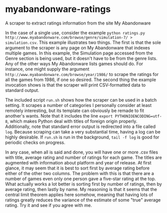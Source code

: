 # myabandonware-ratings
A scraper to extract ratings information from the site My Abandonware

In the case of a single use, consider the example
`python ratings.py http://www.myabandonware.com/browse/genre/simulation-7/ > simulation.csv`.
This example illustrates two things. The first is that the sole argument to the
scraper is any page on My Abandonware that indexes multiple games. In this
example, the Simulation page accessed from the Genre section is being used, but
it doesn't have to be from the genre lists. Any of the other ways My
Abandonware lists games should do. For instance, one might supply the argument
`http://www.myabandonware.com/browse/year/1986/` to scrape the ratings for all
the games from 1986, if one so desired. The second thing the example invocation
shows is that the scraper will print CSV-formatted data to standard output.

The included script `run.sh` shows how the scraper can be used in a batch
setting. It scrapes a number of categories I personally consider at least
remotely interesting, but its template can obviously be remade to fit another's
wants. Note that it includes the line `export PYTHONIOENCODING=utf-8`, which
makes Python deal with titles of foreign origin properly. Additionally, note
that standard error output is redirected into a file called `log`. Because
scraping can take a very substantial time, having a log can be highly
desirable. If `run.sh` is run in the background, `tail -f log` is good for
periodic checks on progress.

In any case, when all is said and done, you will have one or more .csv files
with title, average rating and number of ratings for each game. The titles are
augmented with information about platform and year of release. At first glance,
it may seem that it is best to sort first by average rating before either of
the other two columns. The problem with this is that there are a number of
games even only one person gave a five-star rating at the top. What actually
works a lot better is sorting first by number of ratings, then by average
rating, then lastly by name. My reasoning is that it seems that the central
limit theorem applies here somehow, meaning that having lots of ratings greatly
reduces the variance of the estimate of some "true" average rating. Try it and
see if you agree with me.
